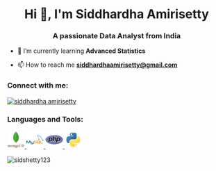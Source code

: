 <h1 align="center">Hi 👋, I'm Siddhardha Amirisetty</h1>
<h3 align="center">A passionate Data Analyst from India</h3>

- 🌱 I’m currently learning **Advanced Statistics**

- 📫 How to reach me **siddhardhaamirisetty@gmail.com**

<h3 align="left">Connect with me:</h3>
<p align="left">
<a href="[https://linkedin.com/in/siddhardha amirisetty](https://www.linkedin.com/in/siddhardha-amirisetty-280434219/)" target="blank"><img align="center" src="https://raw.githubusercontent.com/rahuldkjain/github-profile-readme-generator/master/src/images/icons/Social/linked-in-alt.svg" alt="siddhardha amirisetty" height="30" width="40" /></a>
</p>

<h3 align="left">Languages and Tools:</h3>
<p align="left"> <a href="https://www.mongodb.com/" target="_blank" rel="noreferrer"> <img src="https://raw.githubusercontent.com/devicons/devicon/master/icons/mongodb/mongodb-original-wordmark.svg" alt="mongodb" width="40" height="40"/> </a> <a href="https://www.mysql.com/" target="_blank" rel="noreferrer"> <img src="https://raw.githubusercontent.com/devicons/devicon/master/icons/mysql/mysql-original-wordmark.svg" alt="mysql" width="40" height="40"/> </a> <a href="https://www.php.net" target="_blank" rel="noreferrer"> <img src="https://raw.githubusercontent.com/devicons/devicon/master/icons/php/php-original.svg" alt="php" width="40" height="40"/> </a> <a href="https://www.python.org" target="_blank" rel="noreferrer"> <img src="https://raw.githubusercontent.com/devicons/devicon/master/icons/python/python-original.svg" alt="python" width="40" height="40"/> </a> </p>

<p><img align="center" src="https://github-readme-stats.vercel.app/api/top-langs?username=sidshetty123&show_icons=true&locale=en&layout=compact" alt="sidshetty123" /></p>
